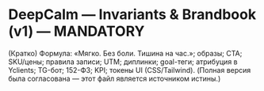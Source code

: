 # DeepCalm — Invariants & Brandbook (v1) — MANDATORY
(Кратко) Формула: «Мягко. Без боли. Тишина на час.»; образы; CTA; SKU/цены; правила записи; UTM; диплинки; goal-теги;
атрибуция в Yclients; TG-бот; 152-ФЗ; KPI; токены UI (CSS/Tailwind).
(Полная версия была согласована — этот файл является источником истины.)
